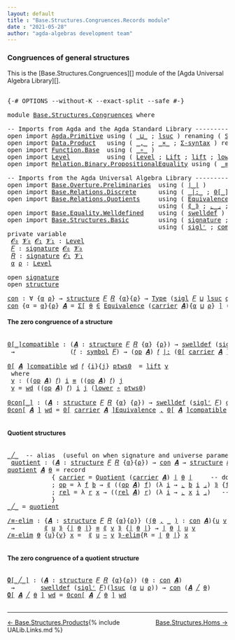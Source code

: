 ```yaml
---
layout: default
title : "Base.Structures.Congruences.Records module"
date : "2021-05-28"
author: "agda-algebras development team"
---
```


### <a id="congruences-of-general-structures">Congruences of general structures</a>

This is the [Base.Structures.Congruences][] module of the [Agda Universal Algebra Library][].

<pre class="Agda">

<a id="334" class="Symbol">{-#</a> <a id="338" class="Keyword">OPTIONS</a> <a id="346" class="Pragma">--without-K</a> <a id="358" class="Pragma">--exact-split</a> <a id="372" class="Pragma">--safe</a> <a id="379" class="Symbol">#-}</a>

<a id="384" class="Keyword">module</a> <a id="391" href="Base.Structures.Congruences.html" class="Module">Base.Structures.Congruences</a> <a id="419" class="Keyword">where</a>

<a id="426" class="Comment">-- Imports from Agda and the Agda Standard Library --------------------------------------</a>
<a id="516" class="Keyword">open</a> <a id="521" class="Keyword">import</a> <a id="528" href="Agda.Primitive.html" class="Module">Agda.Primitive</a> <a id="543" class="Keyword">using</a> <a id="549" class="Symbol">(</a> <a id="551" href="Agda.Primitive.html#810" class="Primitive Operator">_⊔_</a> <a id="555" class="Symbol">;</a> <a id="557" href="Agda.Primitive.html#780" class="Primitive">lsuc</a> <a id="562" class="Symbol">)</a> <a id="564" class="Keyword">renaming</a> <a id="573" class="Symbol">(</a> <a id="575" href="Agda.Primitive.html#326" class="Primitive">Set</a>  <a id="580" class="Symbol">to</a> <a id="583" class="Primitive">Type</a> <a id="588" class="Symbol">)</a>
<a id="590" class="Keyword">open</a> <a id="595" class="Keyword">import</a> <a id="602" href="Data.Product.html" class="Module">Data.Product</a>   <a id="617" class="Keyword">using</a> <a id="623" class="Symbol">(</a> <a id="625" href="Agda.Builtin.Sigma.html#236" class="InductiveConstructor Operator">_,_</a> <a id="629" class="Symbol">;</a> <a id="631" href="Data.Product.html#1167" class="Function Operator">_×_</a> <a id="635" class="Symbol">;</a> <a id="637" href="Data.Product.html#916" class="Function">Σ-syntax</a> <a id="646" class="Symbol">)</a> <a id="648" class="Keyword">renaming</a> <a id="657" class="Symbol">(</a> <a id="659" href="Agda.Builtin.Sigma.html#252" class="Field">proj₁</a> <a id="665" class="Symbol">to</a> <a id="668" class="Field">fst</a> <a id="672" class="Symbol">)</a>
<a id="674" class="Keyword">open</a> <a id="679" class="Keyword">import</a> <a id="686" href="Function.Base.html" class="Module">Function.Base</a>  <a id="701" class="Keyword">using</a> <a id="707" class="Symbol">(</a> <a id="709" href="Function.Base.html#1031" class="Function Operator">_∘_</a> <a id="713" class="Symbol">)</a>
<a id="715" class="Keyword">open</a> <a id="720" class="Keyword">import</a> <a id="727" href="Level.html" class="Module">Level</a>          <a id="742" class="Keyword">using</a> <a id="748" class="Symbol">(</a> <a id="750" href="Agda.Primitive.html#597" class="Postulate">Level</a> <a id="756" class="Symbol">;</a> <a id="758" href="Level.html#400" class="Record">Lift</a> <a id="763" class="Symbol">;</a> <a id="765" href="Level.html#457" class="InductiveConstructor">lift</a> <a id="770" class="Symbol">;</a> <a id="772" href="Level.html#470" class="Field">lower</a> <a id="778" class="Symbol">)</a>
<a id="780" class="Keyword">open</a> <a id="785" class="Keyword">import</a> <a id="792" href="Relation.Binary.PropositionalEquality.html" class="Module">Relation.Binary.PropositionalEquality</a> <a id="830" class="Keyword">using</a> <a id="836" class="Symbol">(</a> <a id="838" href="Agda.Builtin.Equality.html#151" class="Datatype Operator">_≡_</a> <a id="842" class="Symbol">;</a> <a id="844" href="Agda.Builtin.Equality.html#208" class="InductiveConstructor">refl</a> <a id="849" class="Symbol">)</a>

<a id="852" class="Comment">-- Imports from the Agda Universal Algebra Library --------------------------------------</a>
<a id="942" class="Keyword">open</a> <a id="947" class="Keyword">import</a> <a id="954" href="Base.Overture.Preliminaries.html" class="Module">Base.Overture.Preliminaries</a>  <a id="983" class="Keyword">using</a> <a id="989" class="Symbol">(</a> <a id="991" href="Base.Overture.Preliminaries.html#4402" class="Function Operator">∣_∣</a> <a id="995" class="Symbol">)</a>
<a id="997" class="Keyword">open</a> <a id="1002" class="Keyword">import</a> <a id="1009" href="Base.Relations.Discrete.html" class="Module">Base.Relations.Discrete</a>      <a id="1038" class="Keyword">using</a> <a id="1044" class="Symbol">(</a> <a id="1046" href="Base.Relations.Discrete.html#7006" class="Function Operator">_|:_</a> <a id="1051" class="Symbol">;</a> <a id="1053" href="Base.Relations.Discrete.html#4660" class="Function Operator">0[_]</a> <a id="1058" class="Symbol">)</a>
<a id="1060" class="Keyword">open</a> <a id="1065" class="Keyword">import</a> <a id="1072" href="Base.Relations.Quotients.html" class="Module">Base.Relations.Quotients</a>     <a id="1101" class="Keyword">using</a> <a id="1107" class="Symbol">(</a> <a id="1109" href="Base.Relations.Quotients.html#1836" class="Function">Equivalence</a> <a id="1121" class="Symbol">;</a> <a id="1123" href="Base.Relations.Quotients.html#5053" class="Function">Quotient</a> <a id="1132" class="Symbol">;</a> <a id="1134" href="Base.Relations.Quotients.html#7126" class="Function Operator">0[_]Equivalence</a> <a id="1150" class="Symbol">)</a>
                                         <a id="1193" class="Keyword">using</a> <a id="1199" class="Symbol">(</a> <a id="1201" href="Base.Relations.Quotients.html#5406" class="Function Operator">⟪_⟫</a> <a id="1205" class="Symbol">;</a> <a id="1207" href="Base.Relations.Quotients.html#5597" class="Function Operator">⌞_⌟</a> <a id="1211" class="Symbol">;</a> <a id="1213" href="Base.Relations.Quotients.html#7252" class="Function Operator">⟪_∼_⟫-elim</a> <a id="1224" class="Symbol">;</a> <a id="1226" href="Base.Relations.Quotients.html#5178" class="Function Operator">_/_</a> <a id="1230" class="Symbol">)</a>
<a id="1232" class="Keyword">open</a> <a id="1237" class="Keyword">import</a> <a id="1244" href="Base.Equality.Welldefined.html" class="Module">Base.Equality.Welldefined</a>    <a id="1273" class="Keyword">using</a> <a id="1279" class="Symbol">(</a> <a id="1281" href="Base.Equality.Welldefined.html#2671" class="Function">swelldef</a> <a id="1290" class="Symbol">)</a>
<a id="1292" class="Keyword">open</a> <a id="1297" class="Keyword">import</a> <a id="1304" href="Base.Structures.Basic.html" class="Module">Base.Structures.Basic</a>        <a id="1333" class="Keyword">using</a> <a id="1339" class="Symbol">(</a> <a id="1341" href="Base.Structures.Basic.html#1264" class="Record">signature</a> <a id="1351" class="Symbol">;</a> <a id="1353" href="Base.Structures.Basic.html#1598" class="Record">structure</a> <a id="1363" class="Symbol">;</a> <a id="1365" href="Base.Structures.Basic.html#1500" class="Function">sigl</a> <a id="1370" class="Symbol">)</a>
                                         <a id="1413" class="Keyword">using</a> <a id="1419" class="Symbol">(</a> <a id="1421" href="Base.Structures.Basic.html#1434" class="Function">siglʳ</a> <a id="1427" class="Symbol">;</a> <a id="1429" href="Base.Structures.Basic.html#2334" class="Function">compatible</a> <a id="1440" class="Symbol">)</a>
<a id="1442" class="Keyword">private</a> <a id="1450" class="Keyword">variable</a>
 <a id="1460" href="Base.Structures.Congruences.html#1460" class="Generalizable">𝓞₀</a> <a id="1463" href="Base.Structures.Congruences.html#1463" class="Generalizable">𝓥₀</a> <a id="1466" href="Base.Structures.Congruences.html#1466" class="Generalizable">𝓞₁</a> <a id="1469" href="Base.Structures.Congruences.html#1469" class="Generalizable">𝓥₁</a> <a id="1472" class="Symbol">:</a> <a id="1474" href="Agda.Primitive.html#597" class="Postulate">Level</a>
 <a id="1481" href="Base.Structures.Congruences.html#1481" class="Generalizable">𝐹</a> <a id="1483" class="Symbol">:</a> <a id="1485" href="Base.Structures.Basic.html#1264" class="Record">signature</a> <a id="1495" href="Base.Structures.Congruences.html#1460" class="Generalizable">𝓞₀</a> <a id="1498" href="Base.Structures.Congruences.html#1463" class="Generalizable">𝓥₀</a>
 <a id="1502" href="Base.Structures.Congruences.html#1502" class="Generalizable">𝑅</a> <a id="1504" class="Symbol">:</a> <a id="1506" href="Base.Structures.Basic.html#1264" class="Record">signature</a> <a id="1516" href="Base.Structures.Congruences.html#1466" class="Generalizable">𝓞₁</a> <a id="1519" href="Base.Structures.Congruences.html#1469" class="Generalizable">𝓥₁</a>
 <a id="1523" href="Base.Structures.Congruences.html#1523" class="Generalizable">α</a> <a id="1525" href="Base.Structures.Congruences.html#1525" class="Generalizable">ρ</a> <a id="1527" class="Symbol">:</a> <a id="1529" href="Agda.Primitive.html#597" class="Postulate">Level</a>

<a id="1536" class="Keyword">open</a> <a id="1541" href="Base.Structures.Basic.html#1264" class="Module">signature</a>
<a id="1551" class="Keyword">open</a> <a id="1556" href="Base.Structures.Basic.html#1598" class="Module">structure</a>

<a id="con"></a><a id="1567" href="Base.Structures.Congruences.html#1567" class="Function">con</a> <a id="1571" class="Symbol">:</a> <a id="1573" class="Symbol">∀</a> <a id="1575" class="Symbol">{</a><a id="1576" href="Base.Structures.Congruences.html#1576" class="Bound">α</a> <a id="1578" href="Base.Structures.Congruences.html#1578" class="Bound">ρ</a><a id="1579" class="Symbol">}</a> <a id="1581" class="Symbol">→</a> <a id="1583" href="Base.Structures.Basic.html#1598" class="Record">structure</a> <a id="1593" href="Base.Structures.Congruences.html#1481" class="Generalizable">𝐹</a> <a id="1595" href="Base.Structures.Congruences.html#1502" class="Generalizable">𝑅</a> <a id="1597" class="Symbol">{</a><a id="1598" href="Base.Structures.Congruences.html#1576" class="Bound">α</a><a id="1599" class="Symbol">}{</a><a id="1601" href="Base.Structures.Congruences.html#1578" class="Bound">ρ</a><a id="1602" class="Symbol">}</a> <a id="1604" class="Symbol">→</a> <a id="1606" href="Base.Structures.Congruences.html#583" class="Primitive">Type</a> <a id="1611" class="Symbol">(</a><a id="1612" href="Base.Structures.Basic.html#1500" class="Function">sigl</a> <a id="1617" href="Base.Structures.Congruences.html#1481" class="Generalizable">𝐹</a> <a id="1619" href="Agda.Primitive.html#810" class="Primitive Operator">⊔</a> <a id="1621" href="Agda.Primitive.html#780" class="Primitive">lsuc</a> <a id="1626" href="Base.Structures.Congruences.html#1576" class="Bound">α</a> <a id="1628" href="Agda.Primitive.html#810" class="Primitive Operator">⊔</a> <a id="1630" href="Agda.Primitive.html#780" class="Primitive">lsuc</a> <a id="1635" href="Base.Structures.Congruences.html#1578" class="Bound">ρ</a><a id="1636" class="Symbol">)</a>
<a id="1638" href="Base.Structures.Congruences.html#1567" class="Function">con</a> <a id="1642" class="Symbol">{</a><a id="1643" class="Argument">α</a> <a id="1645" class="Symbol">=</a> <a id="1647" href="Base.Structures.Congruences.html#1647" class="Bound">α</a><a id="1648" class="Symbol">}{</a><a id="1650" href="Base.Structures.Congruences.html#1650" class="Bound">ρ</a><a id="1651" class="Symbol">}</a> <a id="1653" href="Base.Structures.Congruences.html#1653" class="Bound">𝑨</a> <a id="1655" class="Symbol">=</a> <a id="1657" href="Data.Product.html#916" class="Function">Σ[</a> <a id="1660" href="Base.Structures.Congruences.html#1660" class="Bound">θ</a> <a id="1662" href="Data.Product.html#916" class="Function">∈</a> <a id="1664" href="Base.Relations.Quotients.html#1836" class="Function">Equivalence</a> <a id="1676" class="Symbol">(</a><a id="1677" href="Base.Structures.Basic.html#1750" class="Field">carrier</a> <a id="1685" href="Base.Structures.Congruences.html#1653" class="Bound">𝑨</a><a id="1686" class="Symbol">){</a><a id="1688" href="Base.Structures.Congruences.html#1647" class="Bound">α</a> <a id="1690" href="Agda.Primitive.html#810" class="Primitive Operator">⊔</a> <a id="1692" href="Base.Structures.Congruences.html#1650" class="Bound">ρ</a><a id="1693" class="Symbol">}</a> <a id="1695" href="Data.Product.html#916" class="Function">]</a> <a id="1697" class="Symbol">(</a><a id="1698" href="Base.Structures.Basic.html#2334" class="Function">compatible</a> <a id="1709" href="Base.Structures.Congruences.html#1653" class="Bound">𝑨</a> <a id="1711" href="Base.Overture.Preliminaries.html#4402" class="Function Operator">∣</a> <a id="1713" href="Base.Structures.Congruences.html#1660" class="Bound">θ</a> <a id="1715" href="Base.Overture.Preliminaries.html#4402" class="Function Operator">∣</a><a id="1716" class="Symbol">)</a>
</pre>


#### <a id="the-zero-congruence-of-a-structure">The zero congruence of a structure</a>

<pre class="Agda">

<a id="0[_]compatible"></a><a id="1833" href="Base.Structures.Congruences.html#1833" class="Function Operator">0[_]compatible</a> <a id="1848" class="Symbol">:</a> <a id="1850" class="Symbol">(</a><a id="1851" href="Base.Structures.Congruences.html#1851" class="Bound">𝑨</a> <a id="1853" class="Symbol">:</a> <a id="1855" href="Base.Structures.Basic.html#1598" class="Record">structure</a> <a id="1865" href="Base.Structures.Congruences.html#1481" class="Generalizable">𝐹</a> <a id="1867" href="Base.Structures.Congruences.html#1502" class="Generalizable">𝑅</a> <a id="1869" class="Symbol">{</a><a id="1870" href="Base.Structures.Congruences.html#1523" class="Generalizable">α</a><a id="1871" class="Symbol">}</a> <a id="1873" class="Symbol">{</a><a id="1874" href="Base.Structures.Congruences.html#1525" class="Generalizable">ρ</a><a id="1875" class="Symbol">})</a> <a id="1878" class="Symbol">→</a> <a id="1880" href="Base.Equality.Welldefined.html#2671" class="Function">swelldef</a> <a id="1889" class="Symbol">(</a><a id="1890" href="Base.Structures.Basic.html#1434" class="Function">siglʳ</a> <a id="1896" href="Base.Structures.Congruences.html#1481" class="Generalizable">𝐹</a><a id="1897" class="Symbol">)</a> <a id="1899" href="Base.Structures.Congruences.html#1523" class="Generalizable">α</a>
 <a id="1902" class="Symbol">→</a>               <a id="1918" class="Symbol">(</a><a id="1919" href="Base.Structures.Congruences.html#1919" class="Bound">𝑓</a> <a id="1921" class="Symbol">:</a> <a id="1923" href="Base.Structures.Basic.html#1325" class="Field">symbol</a> <a id="1930" href="Base.Structures.Congruences.html#1481" class="Generalizable">𝐹</a><a id="1931" class="Symbol">)</a> <a id="1933" class="Symbol">→</a> <a id="1935" class="Symbol">(</a><a id="1936" href="Base.Structures.Basic.html#1769" class="Field">op</a> <a id="1939" href="Base.Structures.Congruences.html#1851" class="Bound">𝑨</a><a id="1940" class="Symbol">)</a> <a id="1942" href="Base.Structures.Congruences.html#1919" class="Bound">𝑓</a> <a id="1944" href="Base.Relations.Discrete.html#7006" class="Function Operator">|:</a> <a id="1947" class="Symbol">(</a><a id="1948" href="Base.Relations.Discrete.html#4660" class="Function Operator">0[</a> <a id="1951" href="Base.Structures.Basic.html#1750" class="Field">carrier</a> <a id="1959" href="Base.Structures.Congruences.html#1851" class="Bound">𝑨</a> <a id="1961" href="Base.Relations.Discrete.html#4660" class="Function Operator">]</a> <a id="1963" class="Symbol">{</a><a id="1964" href="Base.Structures.Congruences.html#1525" class="Generalizable">ρ</a><a id="1965" class="Symbol">})</a>

<a id="1969" href="Base.Structures.Congruences.html#1833" class="Function Operator">0[</a> <a id="1972" href="Base.Structures.Congruences.html#1972" class="Bound">𝑨</a> <a id="1974" href="Base.Structures.Congruences.html#1833" class="Function Operator">]compatible</a> <a id="1986" href="Base.Structures.Congruences.html#1986" class="Bound">wd</a> <a id="1989" href="Base.Structures.Congruences.html#1989" class="Bound">𝑓</a> <a id="1991" class="Symbol">{</a><a id="1992" href="Base.Structures.Congruences.html#1992" class="Bound">i</a><a id="1993" class="Symbol">}{</a><a id="1995" href="Base.Structures.Congruences.html#1995" class="Bound">j</a><a id="1996" class="Symbol">}</a> <a id="1998" href="Base.Structures.Congruences.html#1998" class="Bound">ptws0</a>  <a id="2005" class="Symbol">=</a> <a id="2007" href="Level.html#457" class="InductiveConstructor">lift</a> <a id="2012" href="Base.Structures.Congruences.html#2022" class="Function">γ</a>
 <a id="2015" class="Keyword">where</a>
 <a id="2022" href="Base.Structures.Congruences.html#2022" class="Function">γ</a> <a id="2024" class="Symbol">:</a> <a id="2026" class="Symbol">((</a><a id="2028" href="Base.Structures.Basic.html#1769" class="Field">op</a> <a id="2031" href="Base.Structures.Congruences.html#1972" class="Bound">𝑨</a><a id="2032" class="Symbol">)</a> <a id="2034" href="Base.Structures.Congruences.html#1989" class="Bound">𝑓</a><a id="2035" class="Symbol">)</a> <a id="2037" href="Base.Structures.Congruences.html#1992" class="Bound">i</a> <a id="2039" href="Agda.Builtin.Equality.html#151" class="Datatype Operator">≡</a> <a id="2041" class="Symbol">((</a><a id="2043" href="Base.Structures.Basic.html#1769" class="Field">op</a> <a id="2046" href="Base.Structures.Congruences.html#1972" class="Bound">𝑨</a><a id="2047" class="Symbol">)</a> <a id="2049" href="Base.Structures.Congruences.html#1989" class="Bound">𝑓</a><a id="2050" class="Symbol">)</a> <a id="2052" href="Base.Structures.Congruences.html#1995" class="Bound">j</a>
 <a id="2055" href="Base.Structures.Congruences.html#2022" class="Function">γ</a> <a id="2057" class="Symbol">=</a> <a id="2059" href="Base.Structures.Congruences.html#1986" class="Bound">wd</a> <a id="2062" class="Symbol">((</a><a id="2064" href="Base.Structures.Basic.html#1769" class="Field">op</a> <a id="2067" href="Base.Structures.Congruences.html#1972" class="Bound">𝑨</a><a id="2068" class="Symbol">)</a> <a id="2070" href="Base.Structures.Congruences.html#1989" class="Bound">𝑓</a><a id="2071" class="Symbol">)</a> <a id="2073" href="Base.Structures.Congruences.html#1992" class="Bound">i</a> <a id="2075" href="Base.Structures.Congruences.html#1995" class="Bound">j</a> <a id="2077" class="Symbol">(</a><a id="2078" href="Level.html#470" class="Field">lower</a> <a id="2084" href="Function.Base.html#1031" class="Function Operator">∘</a> <a id="2086" href="Base.Structures.Congruences.html#1998" class="Bound">ptws0</a><a id="2091" class="Symbol">)</a>

<a id="0con[_]"></a><a id="2094" href="Base.Structures.Congruences.html#2094" class="Function Operator">0con[_]</a> <a id="2102" class="Symbol">:</a> <a id="2104" class="Symbol">(</a><a id="2105" href="Base.Structures.Congruences.html#2105" class="Bound">𝑨</a> <a id="2107" class="Symbol">:</a> <a id="2109" href="Base.Structures.Basic.html#1598" class="Record">structure</a> <a id="2119" href="Base.Structures.Congruences.html#1481" class="Generalizable">𝐹</a> <a id="2121" href="Base.Structures.Congruences.html#1502" class="Generalizable">𝑅</a> <a id="2123" class="Symbol">{</a><a id="2124" href="Base.Structures.Congruences.html#1523" class="Generalizable">α</a><a id="2125" class="Symbol">}</a> <a id="2127" class="Symbol">{</a><a id="2128" href="Base.Structures.Congruences.html#1525" class="Generalizable">ρ</a><a id="2129" class="Symbol">})</a> <a id="2132" class="Symbol">→</a> <a id="2134" href="Base.Equality.Welldefined.html#2671" class="Function">swelldef</a> <a id="2143" class="Symbol">(</a><a id="2144" href="Base.Structures.Basic.html#1434" class="Function">siglʳ</a> <a id="2150" href="Base.Structures.Congruences.html#1481" class="Generalizable">𝐹</a><a id="2151" class="Symbol">)</a> <a id="2153" href="Base.Structures.Congruences.html#1523" class="Generalizable">α</a> <a id="2155" class="Symbol">→</a> <a id="2157" href="Base.Structures.Congruences.html#1567" class="Function">con</a> <a id="2161" href="Base.Structures.Congruences.html#2105" class="Bound">𝑨</a>
<a id="2163" href="Base.Structures.Congruences.html#2094" class="Function Operator">0con[</a> <a id="2169" href="Base.Structures.Congruences.html#2169" class="Bound">𝑨</a> <a id="2171" href="Base.Structures.Congruences.html#2094" class="Function Operator">]</a> <a id="2173" href="Base.Structures.Congruences.html#2173" class="Bound">wd</a> <a id="2176" class="Symbol">=</a> <a id="2178" href="Base.Relations.Quotients.html#7126" class="Function Operator">0[</a> <a id="2181" href="Base.Structures.Basic.html#1750" class="Field">carrier</a> <a id="2189" href="Base.Structures.Congruences.html#2169" class="Bound">𝑨</a> <a id="2191" href="Base.Relations.Quotients.html#7126" class="Function Operator">]Equivalence</a> <a id="2204" href="Agda.Builtin.Sigma.html#236" class="InductiveConstructor Operator">,</a> <a id="2206" href="Base.Structures.Congruences.html#1833" class="Function Operator">0[</a> <a id="2209" href="Base.Structures.Congruences.html#2169" class="Bound">𝑨</a> <a id="2211" href="Base.Structures.Congruences.html#1833" class="Function Operator">]compatible</a> <a id="2223" href="Base.Structures.Congruences.html#2173" class="Bound">wd</a>

</pre>

#### <a id="quotient-structures">Quotient structures</a>

<pre class="Agda">

<a id="_╱_"></a><a id="2311" href="Base.Structures.Congruences.html#2311" class="Function Operator">_╱_</a>  <a id="2316" class="Comment">-- alias  (useful on when signature and universe parameters can be inferred)</a>
 <a id="quotient"></a><a id="2394" href="Base.Structures.Congruences.html#2394" class="Function">quotient</a> <a id="2403" class="Symbol">:</a> <a id="2405" class="Symbol">(</a><a id="2406" href="Base.Structures.Congruences.html#2406" class="Bound">𝑨</a> <a id="2408" class="Symbol">:</a> <a id="2410" href="Base.Structures.Basic.html#1598" class="Record">structure</a> <a id="2420" href="Base.Structures.Congruences.html#1481" class="Generalizable">𝐹</a> <a id="2422" href="Base.Structures.Congruences.html#1502" class="Generalizable">𝑅</a> <a id="2424" class="Symbol">{</a><a id="2425" href="Base.Structures.Congruences.html#1523" class="Generalizable">α</a><a id="2426" class="Symbol">}{</a><a id="2428" href="Base.Structures.Congruences.html#1525" class="Generalizable">ρ</a><a id="2429" class="Symbol">})</a> <a id="2432" class="Symbol">→</a> <a id="2434" href="Base.Structures.Congruences.html#1567" class="Function">con</a> <a id="2438" href="Base.Structures.Congruences.html#2406" class="Bound">𝑨</a> <a id="2440" class="Symbol">→</a> <a id="2442" href="Base.Structures.Basic.html#1598" class="Record">structure</a> <a id="2452" href="Base.Structures.Congruences.html#1481" class="Generalizable">𝐹</a> <a id="2454" href="Base.Structures.Congruences.html#1502" class="Generalizable">𝑅</a>
<a id="2456" href="Base.Structures.Congruences.html#2394" class="Function">quotient</a> <a id="2465" href="Base.Structures.Congruences.html#2465" class="Bound">𝑨</a> <a id="2467" href="Base.Structures.Congruences.html#2467" class="Bound">θ</a> <a id="2469" class="Symbol">=</a> <a id="2471" class="Keyword">record</a>
            <a id="2490" class="Symbol">{</a> <a id="2492" href="Base.Structures.Basic.html#1750" class="Field">carrier</a> <a id="2500" class="Symbol">=</a> <a id="2502" href="Base.Relations.Quotients.html#5053" class="Function">Quotient</a> <a id="2511" class="Symbol">(</a><a id="2512" href="Base.Structures.Basic.html#1750" class="Field">carrier</a> <a id="2520" href="Base.Structures.Congruences.html#2465" class="Bound">𝑨</a><a id="2521" class="Symbol">)</a> <a id="2523" href="Base.Overture.Preliminaries.html#4402" class="Function Operator">∣</a> <a id="2525" href="Base.Structures.Congruences.html#2467" class="Bound">θ</a> <a id="2527" href="Base.Overture.Preliminaries.html#4402" class="Function Operator">∣</a>     <a id="2533" class="Comment">-- domain of quotient structure</a>
            <a id="2577" class="Symbol">;</a> <a id="2579" href="Base.Structures.Basic.html#1769" class="Field">op</a> <a id="2582" class="Symbol">=</a> <a id="2584" class="Symbol">λ</a> <a id="2586" href="Base.Structures.Congruences.html#2586" class="Bound">f</a> <a id="2588" href="Base.Structures.Congruences.html#2588" class="Bound">b</a> <a id="2590" class="Symbol">→</a> <a id="2592" href="Base.Relations.Quotients.html#5406" class="Function Operator">⟪</a> <a id="2594" class="Symbol">((</a><a id="2596" href="Base.Structures.Basic.html#1769" class="Field">op</a> <a id="2599" href="Base.Structures.Congruences.html#2465" class="Bound">𝑨</a><a id="2600" class="Symbol">)</a> <a id="2602" href="Base.Structures.Congruences.html#2586" class="Bound">f</a><a id="2603" class="Symbol">)</a> <a id="2605" class="Symbol">(λ</a> <a id="2608" href="Base.Structures.Congruences.html#2608" class="Bound">i</a> <a id="2610" class="Symbol">→</a> <a id="2612" href="Base.Relations.Quotients.html#5597" class="Function Operator">⌞</a> <a id="2614" href="Base.Structures.Congruences.html#2588" class="Bound">b</a> <a id="2616" href="Base.Structures.Congruences.html#2608" class="Bound">i</a> <a id="2618" href="Base.Relations.Quotients.html#5597" class="Function Operator">⌟</a><a id="2619" class="Symbol">)</a> <a id="2621" href="Base.Relations.Quotients.html#5406" class="Function Operator">⟫</a> <a id="2623" class="Symbol">{</a><a id="2624" href="Base.Structures.Congruences.html#668" class="Field">fst</a> <a id="2628" href="Base.Overture.Preliminaries.html#4402" class="Function Operator">∣</a> <a id="2630" href="Base.Structures.Congruences.html#2467" class="Bound">θ</a> <a id="2632" href="Base.Overture.Preliminaries.html#4402" class="Function Operator">∣</a><a id="2633" class="Symbol">}</a> <a id="2635" class="Comment">-- interp of operations</a>
            <a id="2671" class="Symbol">;</a> <a id="2673" href="Base.Structures.Basic.html#1853" class="Field">rel</a> <a id="2677" class="Symbol">=</a> <a id="2679" class="Symbol">λ</a> <a id="2681" href="Base.Structures.Congruences.html#2681" class="Bound">r</a> <a id="2683" href="Base.Structures.Congruences.html#2683" class="Bound">x</a> <a id="2685" class="Symbol">→</a> <a id="2687" class="Symbol">((</a><a id="2689" href="Base.Structures.Basic.html#1853" class="Field">rel</a> <a id="2693" href="Base.Structures.Congruences.html#2465" class="Bound">𝑨</a><a id="2694" class="Symbol">)</a> <a id="2696" href="Base.Structures.Congruences.html#2681" class="Bound">r</a><a id="2697" class="Symbol">)</a> <a id="2699" class="Symbol">(λ</a> <a id="2702" href="Base.Structures.Congruences.html#2702" class="Bound">i</a> <a id="2704" class="Symbol">→</a> <a id="2706" href="Base.Relations.Quotients.html#5597" class="Function Operator">⌞</a> <a id="2708" href="Base.Structures.Congruences.html#2683" class="Bound">x</a> <a id="2710" href="Base.Structures.Congruences.html#2702" class="Bound">i</a> <a id="2712" href="Base.Relations.Quotients.html#5597" class="Function Operator">⌟</a><a id="2713" class="Symbol">)</a>   <a id="2717" class="Comment">-- interpretation of relations</a>
            <a id="2760" class="Symbol">}</a>
<a id="2762" href="Base.Structures.Congruences.html#2311" class="Function Operator">_╱_</a> <a id="2766" class="Symbol">=</a> <a id="2768" href="Base.Structures.Congruences.html#2394" class="Function">quotient</a>

<a id="/≡-elim"></a><a id="2778" href="Base.Structures.Congruences.html#2778" class="Function">/≡-elim</a> <a id="2786" class="Symbol">:</a> <a id="2788" class="Symbol">{</a><a id="2789" href="Base.Structures.Congruences.html#2789" class="Bound">𝑨</a> <a id="2791" class="Symbol">:</a> <a id="2793" href="Base.Structures.Basic.html#1598" class="Record">structure</a> <a id="2803" href="Base.Structures.Congruences.html#1481" class="Generalizable">𝐹</a> <a id="2805" href="Base.Structures.Congruences.html#1502" class="Generalizable">𝑅</a> <a id="2807" class="Symbol">{</a><a id="2808" href="Base.Structures.Congruences.html#1523" class="Generalizable">α</a><a id="2809" class="Symbol">}{</a><a id="2811" href="Base.Structures.Congruences.html#1525" class="Generalizable">ρ</a><a id="2812" class="Symbol">}}</a> <a id="2815" class="Symbol">(</a><a id="2816" href="Base.Structures.Congruences.html#2816" class="Bound">(</a><a id="2817" href="Base.Structures.Congruences.html#2817" class="Bound">θ</a> <a id="2819" href="Agda.Builtin.Sigma.html#236" class="InductiveConstructor Operator">,</a> <a id="2821" href="Base.Structures.Congruences.html#2816" class="Bound">_</a> <a id="2823" href="Base.Structures.Congruences.html#2816" class="Bound">)</a> <a id="2825" class="Symbol">:</a> <a id="2827" href="Base.Structures.Congruences.html#1567" class="Function">con</a> <a id="2831" href="Base.Structures.Congruences.html#2789" class="Bound">𝑨</a><a id="2832" class="Symbol">){</a><a id="2834" href="Base.Structures.Congruences.html#2834" class="Bound">u</a> <a id="2836" href="Base.Structures.Congruences.html#2836" class="Bound">v</a> <a id="2838" class="Symbol">:</a> <a id="2840" href="Base.Structures.Basic.html#1750" class="Field">carrier</a> <a id="2848" href="Base.Structures.Congruences.html#2789" class="Bound">𝑨</a><a id="2849" class="Symbol">}</a>
 <a id="2852" class="Symbol">→</a>        <a id="2861" href="Base.Relations.Quotients.html#5406" class="Function Operator">⟪</a> <a id="2863" href="Base.Structures.Congruences.html#2834" class="Bound">u</a> <a id="2865" href="Base.Relations.Quotients.html#5406" class="Function Operator">⟫</a> <a id="2867" class="Symbol">{</a><a id="2868" href="Base.Overture.Preliminaries.html#4402" class="Function Operator">∣</a> <a id="2870" href="Base.Structures.Congruences.html#2817" class="Bound">θ</a> <a id="2872" href="Base.Overture.Preliminaries.html#4402" class="Function Operator">∣</a><a id="2873" class="Symbol">}</a> <a id="2875" href="Agda.Builtin.Equality.html#151" class="Datatype Operator">≡</a> <a id="2877" href="Base.Relations.Quotients.html#5406" class="Function Operator">⟪</a> <a id="2879" href="Base.Structures.Congruences.html#2836" class="Bound">v</a> <a id="2881" href="Base.Relations.Quotients.html#5406" class="Function Operator">⟫</a> <a id="2883" class="Symbol">{</a><a id="2884" href="Base.Overture.Preliminaries.html#4402" class="Function Operator">∣</a> <a id="2886" href="Base.Structures.Congruences.html#2817" class="Bound">θ</a> <a id="2888" href="Base.Overture.Preliminaries.html#4402" class="Function Operator">∣</a><a id="2889" class="Symbol">}</a> <a id="2891" class="Symbol">→</a> <a id="2893" href="Base.Overture.Preliminaries.html#4402" class="Function Operator">∣</a> <a id="2895" href="Base.Structures.Congruences.html#2817" class="Bound">θ</a> <a id="2897" href="Base.Overture.Preliminaries.html#4402" class="Function Operator">∣</a> <a id="2899" href="Base.Structures.Congruences.html#2834" class="Bound">u</a> <a id="2901" href="Base.Structures.Congruences.html#2836" class="Bound">v</a>
<a id="2903" href="Base.Structures.Congruences.html#2778" class="Function">/≡-elim</a> <a id="2911" href="Base.Structures.Congruences.html#2911" class="Bound">θ</a> <a id="2913" class="Symbol">{</a><a id="2914" href="Base.Structures.Congruences.html#2914" class="Bound">u</a><a id="2915" class="Symbol">}{</a><a id="2917" href="Base.Structures.Congruences.html#2917" class="Bound">v</a><a id="2918" class="Symbol">}</a> <a id="2920" href="Base.Structures.Congruences.html#2920" class="Bound">x</a> <a id="2922" class="Symbol">=</a>  <a id="2925" href="Base.Relations.Quotients.html#7252" class="Function Operator">⟪</a> <a id="2927" href="Base.Structures.Congruences.html#2914" class="Bound">u</a> <a id="2929" href="Base.Relations.Quotients.html#7252" class="Function Operator">∼</a> <a id="2931" href="Base.Structures.Congruences.html#2917" class="Bound">v</a> <a id="2933" href="Base.Relations.Quotients.html#7252" class="Function Operator">⟫-elim</a><a id="2939" class="Symbol">{</a><a id="2940" class="Argument">R</a> <a id="2942" class="Symbol">=</a> <a id="2944" href="Base.Overture.Preliminaries.html#4402" class="Function Operator">∣</a> <a id="2946" href="Base.Structures.Congruences.html#2911" class="Bound">θ</a> <a id="2948" href="Base.Overture.Preliminaries.html#4402" class="Function Operator">∣</a><a id="2949" class="Symbol">}</a> <a id="2951" href="Base.Structures.Congruences.html#2920" class="Bound">x</a>

</pre>

#### <a id="the-zero-congruence-of-a-quotient-structure">The zero congruence of a quotient structure</a>

<pre class="Agda">

<a id="𝟎[_╱_]"></a><a id="3086" href="Base.Structures.Congruences.html#3086" class="Function Operator">𝟎[_╱_]</a> <a id="3093" class="Symbol">:</a> <a id="3095" class="Symbol">(</a><a id="3096" href="Base.Structures.Congruences.html#3096" class="Bound">𝑨</a> <a id="3098" class="Symbol">:</a> <a id="3100" href="Base.Structures.Basic.html#1598" class="Record">structure</a> <a id="3110" href="Base.Structures.Congruences.html#1481" class="Generalizable">𝐹</a> <a id="3112" href="Base.Structures.Congruences.html#1502" class="Generalizable">𝑅</a> <a id="3114" class="Symbol">{</a><a id="3115" href="Base.Structures.Congruences.html#1523" class="Generalizable">α</a><a id="3116" class="Symbol">}{</a><a id="3118" href="Base.Structures.Congruences.html#1525" class="Generalizable">ρ</a><a id="3119" class="Symbol">})</a> <a id="3122" class="Symbol">(</a><a id="3123" href="Base.Structures.Congruences.html#3123" class="Bound">θ</a> <a id="3125" class="Symbol">:</a> <a id="3127" href="Base.Structures.Congruences.html#1567" class="Function">con</a> <a id="3131" href="Base.Structures.Congruences.html#3096" class="Bound">𝑨</a><a id="3132" class="Symbol">)</a>
 <a id="3135" class="Symbol">→</a>       <a id="3143" href="Base.Equality.Welldefined.html#2671" class="Function">swelldef</a> <a id="3152" class="Symbol">(</a><a id="3153" href="Base.Structures.Basic.html#1434" class="Function">siglʳ</a> <a id="3159" href="Base.Structures.Congruences.html#1481" class="Generalizable">𝐹</a><a id="3160" class="Symbol">)(</a><a id="3162" href="Agda.Primitive.html#780" class="Primitive">lsuc</a> <a id="3167" class="Symbol">(</a><a id="3168" href="Base.Structures.Congruences.html#1523" class="Generalizable">α</a> <a id="3170" href="Agda.Primitive.html#810" class="Primitive Operator">⊔</a> <a id="3172" href="Base.Structures.Congruences.html#1525" class="Generalizable">ρ</a><a id="3173" class="Symbol">))</a> <a id="3176" class="Symbol">→</a> <a id="3178" href="Base.Structures.Congruences.html#1567" class="Function">con</a> <a id="3182" class="Symbol">(</a><a id="3183" href="Base.Structures.Congruences.html#3096" class="Bound">𝑨</a> <a id="3185" href="Base.Structures.Congruences.html#2311" class="Function Operator">╱</a> <a id="3187" href="Base.Structures.Congruences.html#3123" class="Bound">θ</a><a id="3188" class="Symbol">)</a>
<a id="3190" href="Base.Structures.Congruences.html#3086" class="Function Operator">𝟎[</a> <a id="3193" href="Base.Structures.Congruences.html#3193" class="Bound">𝑨</a> <a id="3195" href="Base.Structures.Congruences.html#3086" class="Function Operator">╱</a> <a id="3197" href="Base.Structures.Congruences.html#3197" class="Bound">θ</a> <a id="3199" href="Base.Structures.Congruences.html#3086" class="Function Operator">]</a> <a id="3201" href="Base.Structures.Congruences.html#3201" class="Bound">wd</a> <a id="3204" class="Symbol">=</a> <a id="3206" href="Base.Structures.Congruences.html#2094" class="Function Operator">0con[</a> <a id="3212" href="Base.Structures.Congruences.html#3193" class="Bound">𝑨</a> <a id="3214" href="Base.Structures.Congruences.html#2311" class="Function Operator">╱</a> <a id="3216" href="Base.Structures.Congruences.html#3197" class="Bound">θ</a> <a id="3218" href="Base.Structures.Congruences.html#2094" class="Function Operator">]</a> <a id="3220" href="Base.Structures.Congruences.html#3201" class="Bound">wd</a>

</pre>

--------------------------------

<span style="float:left;">[← Base.Structures.Products](Base.Structures.Products.html)</span>
<span style="float:right;">[Base.Structures.Homs →](Base.Structures.Homs.html)</span>

{% include UALib.Links.md %}
